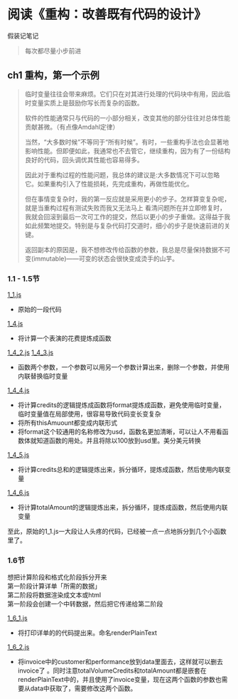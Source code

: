 # 阅读《重构：改善既有代码的设计》
假装记笔记
> 每次都尽量小步前进

## ch1 重构，第一个示例

>临时变量往往会带来麻烦。它们只在对其进行处理的代码块中有用，因此临时变量实质上是鼓励你写长而复杂的函数。
>
>软件的性能通常只与代码的一小部分相关，改变其他的部分往往对总体性能贡献甚微。（有点像Amdahl定律）                 
>
>当然，“大多数时候”不等同于“所有时候”。有时，一些重构手法也会显著地 影响性能。但即便如此，我通常也不去管它，继续重构，因为有了一份结构良好的代码，回头调优其性能也容易得多。 
>
>因此对于重构过程的性能问题，我总体的建议是:大多数情况下可以忽略它。如果重构引入了性能损耗，先完成重构，再做性能优化。
>
>但在事情变复杂时，我的第一反应就是采用更小的步子。怎样算变复杂呢，就是当重构过程有测试失败而我又无法马上 看清问题所在并立即修复时，我就会回滚到最后一次可工作的提交，然后以更小的步子重做。这得益于我如此频繁地提交。特别是与复杂代码打交道时，细小的步子是快速前进的关键。 
>
>返回副本的原因是，我不想修改传给函数的参数，我总是尽量保持数据不可变(immutable)——可变的状态会很快变成烫手的山芋。

### 1.1 - 1.5节

[1_1.js](./ch1/1_1.js)
* 原始的一段代码

[1_4.js](./ch1/1_4.js)
* 将计算一个表演的花费提炼成函数

[1_4_2.js](./ch1/1_4_2.js) [1_4_3.js](./ch1/1_4_3.js)
* 函数两个参数，一个参数可以用另一个参数计算出来，删除一个参数，并使用内联替换临时变量

[1_4_4.js](./ch1/1_4_4.js)
* 将计算credits的逻辑提炼成函数将format提炼成函数，避免使用临时变量，临时变量值在局部使用，很容易导致代码变长变复杂
* 将所有thisAmuount都变成内联形式
* 将format这个较通用的名称修改为usd，函数名更加清晰，可以让人不用看函数体就知道函数的用处。并且将除以100放到usd里。美分美元转换

[1_4_5.js](./ch1/1_4_5.js)
* 将计算credits总和的逻辑提炼出来，拆分循环，提炼成函数，然后使用内联变量

[1_4_6.js](./ch1/1_4_6.js)
* 将计算totalAmount的逻辑提炼出来，拆分循环，提炼成函数，然后使用内联变量

至此，原始的1_1.js一大段让人头疼的代码，已经被一点一点地拆分到几个小函数里了。

### 1.6节 
想把计算阶段和格式化阶段拆分开来    
第一阶段计算详单「所需的数据」  
第二阶段将数据渲染成文本或html  
第一阶段会创建一个中转数据，然后把它传递给第二阶段

[1_6_1.js](./ch1/1_6_1.js)
* 将打印详单的的代码提出来。命名renderPlainText

[1_6_2.js](./ch1/1_6_2.js)
* 将invoice中的customer和performance放到data里面去，这样就可以删去invoice了 。同时注意totalVolumeCredits和totalAmount都是嵌套在renderPlainText中的，并且使用了invoice变量，现在这两个函数的参数也需要从data中获取了，需要修改这两个函数。